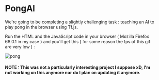 # PongAI
We're going to be completing a slightly challenging task : teaching an AI to play pong in the browser using Tf.js.

Run the HTML and the JavaScript code in your browser ( Mozilla Firefox 68.0.1 in my case ) and you'll get this ( for some reason the fps of this gif are very low ) :

![pong](https://user-images.githubusercontent.com/41021374/62154413-450a2c80-b324-11e9-8967-5367bdd90d4c.gif)



#### NOTE : This was not a particularly interesting project I suppose xD, I'm not working on this anymore nor do I plan on updating it anymore.
